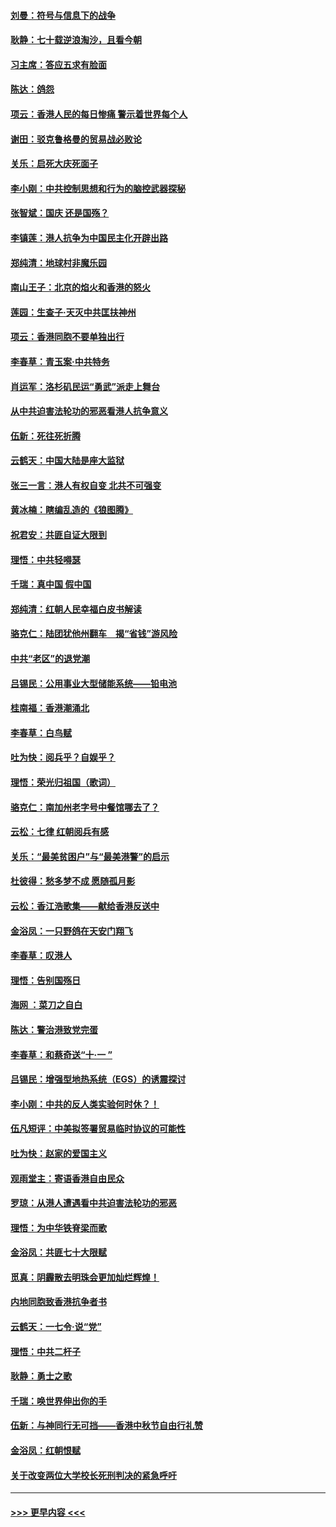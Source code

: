 #### [刘曼：符号与信息下的战争](../pages/nsc993/n11564655.md?t=10031422) 
#### [耿静：七十载逆浪淘沙，且看今朝](../pages/nsc993/n11564520.md?t=10031422) 
#### [习主席：答应五求有脸面](../pages/nsc993/n11563953.md?t=10031422) 
#### [陈达：鸽怨](../pages/nsc993/n11561879.md?t=10031422) 
#### [项云：香港人民的每日惨痛  警示着世界每个人](../pages/nsc993/n11559273.md?t=10031422) 
#### [谢田：驳克鲁格曼的贸易战必败论](../pages/nsc993/n11555840.md?t=10031422) 
#### [关乐：启死大庆死面子](../pages/nsc993/n11556823.md?t=10031422) 
#### [李小刚：中共控制思想和行为的脑控武器探秘](../pages/nsc993/n11556776.md?t=10031422) 
#### [张智斌：国庆  还是国殇？](../pages/nsc993/n11556617.md?t=10031422) 
#### [李镇莲：港人抗争为中国民主化开辟出路](../pages/nsc993/n11556570.md?t=10031422) 
#### [郑纯清：地球村非魔乐园](../pages/nsc993/n11555415.md?t=10031422) 
#### [南山王子：北京的焰火和香港的怒火](../pages/nsc993/n11555318.md?t=10031422) 
#### [莲园：生查子·天灭中共匡扶神州](../pages/nsc993/n11555302.md?t=10031422) 
#### [项云：香港同胞不要单独出行](../pages/nsc993/n11555276.md?t=10031422) 
#### [李春草：青玉案‧中共特务](../pages/nsc993/n11552356.md?t=10031422) 
#### [肖运军：洛杉矶民运“勇武”派走上舞台](../pages/nsc993/n11551595.md?t=10031422) 
#### [从中共迫害法轮功的邪恶看港人抗争意义](../pages/nsc993/n11540858.md?t=10031422) 
#### [伍新：死往死折腾](../pages/nsc993/n11550174.md?t=10031422) 
#### [云鹤天：中国大陆是座大监狱](../pages/nsc993/n11550155.md?t=10031422) 
#### [张三一言：港人有权自变 北共不可强变](../pages/nsc993/n11550132.md?t=10031422) 
#### [黄冰楠：瞎编乱造的《狼图腾》](../pages/nsc993/n11550082.md?t=10031422) 
#### [祝君安：共匪自证大限到](../pages/nsc993/n11550041.md?t=10031422) 
#### [理悟：中共轻嘚瑟](../pages/nsc993/n11547978.md?t=10031422) 
#### [千瑞：真中国 假中国](../pages/nsc993/n11547865.md?t=10031422) 
#### [郑纯清：红朝人民幸福白皮书解读](../pages/nsc993/n11547499.md?t=10031422) 
#### [骆克仁：陆团犹他州翻车　揭“省钱”游风险](../pages/nsc993/n11546977.md?t=10031422) 
#### [中共“老区”的退党潮](../pages/nsc993/n11545995.md?t=10031422) 
#### [吕锡民：公用事业大型储能系统——铅电池](../pages/nsc993/n11545701.md?t=10031422) 
#### [桂南福：香港潮涌北](../pages/nsc993/n11545682.md?t=10031422) 
#### [李春草：白鸟赋](../pages/nsc993/n11545663.md?t=10031422) 
#### [吐为快：阅兵乎？自娱乎？](../pages/nsc993/n11545625.md?t=10031422) 
#### [理悟：荣光归祖国（歌词）](../pages/nsc993/n11545616.md?t=10031422) 
#### [骆克仁：南加州老字号中餐馆哪去了？](../pages/nsc993/n11545120.md?t=10031422) 
#### [云松：七律 红朝阅兵有感](../pages/nsc993/n11542394.md?t=10031422) 
#### [关乐：“最美贫困户”与“最美港警”的启示](../pages/nsc993/n11542252.md?t=10031422) 
#### [杜彼得：愁多梦不成 愿随孤月影](../pages/nsc993/n11540296.md?t=10031422) 
#### [云松：香江浩歌集——献给香港反送中](../pages/nsc993/n11540149.md?t=10031422) 
#### [金浴凤：一只野鸽在天安门翔飞](../pages/nsc993/n11540280.md?t=10031422) 
#### [李春草：叹港人](../pages/nsc993/n11540119.md?t=10031422) 
#### [理悟：告别国殇日](../pages/nsc993/n11539610.md?t=10031422) 
#### [海网 ：菜刀之自白](../pages/nsc993/n11539597.md?t=10031422) 
#### [陈达：警治港致党完蛋](../pages/nsc993/n11538127.md?t=10031422) 
#### [李春草：和蔡奇送“十·一 ”](../pages/nsc993/n11537810.md?t=10031422) 
#### [吕锡民：增强型地热系统（EGS）的诱震探讨](../pages/nsc993/n11537765.md?t=10031422) 
#### [李小刚：中共的反人类实验何时休？！](../pages/nsc993/n11537669.md?t=10031422) 
#### [伍凡短评：中美拟签署贸易临时协议的可能性](../pages/nsc993/n11536773.md?t=10031422) 
#### [吐为快：赵家的爱国主义](../pages/nsc993/n11536750.md?t=10031422) 
#### [观雨堂主：寄语香港自由民众](../pages/nsc993/n11536735.md?t=10031422) 
#### [罗琼：从港人遭遇看中共迫害法轮功的邪恶](../pages/nsc993/n11507862.md?t=10031422) 
#### [理悟：为中华铁脊梁而歌](../pages/nsc993/n11534458.md?t=10031422) 
#### [金浴凤：共匪七十大限赋](../pages/nsc993/n11534434.md?t=10031422) 
#### [觅真：阴霾散去明珠会更加灿烂辉煌！](../pages/nsc993/n11531858.md?t=10031422) 
#### [内地同胞致香港抗争者书](../pages/nsc993/n11531645.md?t=10031422) 
#### [云鹤天：一七令‧说“党”](../pages/nsc993/n11529099.md?t=10031422) 
#### [理悟：中共二杆子](../pages/nsc993/n11529046.md?t=10031422) 
#### [耿静：勇士之歌](../pages/nsc993/n11527562.md?t=10031422) 
#### [千瑞：唤世界伸出你的手](../pages/nsc993/n11526942.md?t=10031422) 
#### [伍新：与神同行无可挡——香港中秋节自由行礼赞](../pages/nsc993/n11526801.md?t=10031422) 
#### [金浴凤：红朝恨赋](../pages/nsc993/n11524312.md?t=10031422) 
#### [关于改变两位大学校长死刑判决的紧急呼吁](../pages/nsc993/n11524103.md?t=10031422) 

----
#### [ >>> 更早内容 <<< ](../indexes/nsc993-earlier.md)
